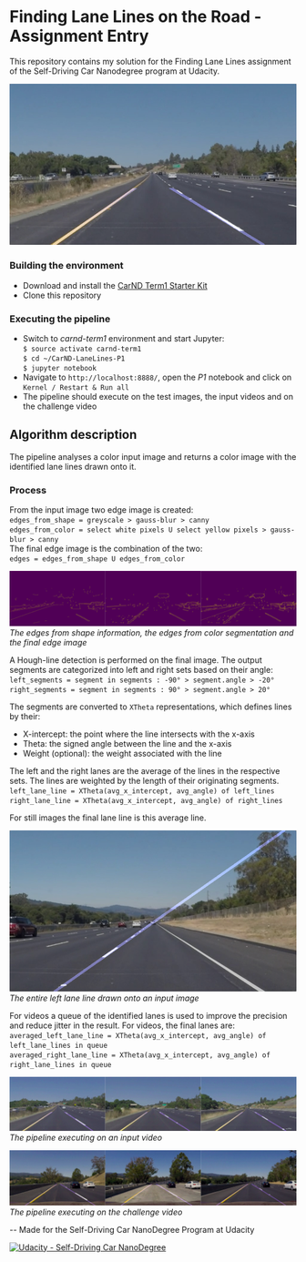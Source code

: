 # Finding Lane Lines on the Road - Assignment Entry

This repository contains my solution for the Finding Lane Lines assignment of the Self-Driving Car Nanodegree program at Udacity. 

![An example output][cover_image]

### Building the environment
- Download and install the [CarND Term1 Starter Kit](https://github.com/udacity/CarND-Term1-Starter-Kit)
- Clone this repository

### Executing the pipeline

- Switch to _carnd-term1_ environment and start Jupyter:  
  `$ source activate carnd-term1`  
  `$ cd ~/CarND-LaneLines-P1`  
  `$ jupyter notebook`  
- Navigate to `http://localhost:8888/`, open the _P1_ notebook and click on `Kernel / Restart & Run all`
- The pipeline should execute on the test images, the input videos and on the challenge video

## Algorithm description

The pipeline analyses a color input image and returns a color image with the identified lane lines drawn onto it.
### Process
From the input image two edge image is created:  
`edges_from_shape = greyscale > gauss-blur > canny`  
`edges_from_color = select white pixels U select yellow pixels > gauss-blur > canny`  
The final edge image is the combination of the two:  
`edges = edges_from_shape U edges_from_color`  

![Process of finding edges][edges]
_The edges from shape information, the edges from color segmentation and the final edge image_

A Hough-line detection is performed on the final image. The output segments are categorized into left and right sets based on their angle:  
`left_segments = segment in segments : -90° > segment.angle > -20°`  
`right_segments = segment in segments : 90° > segment.angle > 20°`  

The segments are converted to `XTheta` representations, which defines lines by their:
- X-intercept: the point where the line intersects with the x-axis
- Theta: the signed angle between the line and the x-axis
- Weight (optional): the weight associated with the line

The left and the right lanes are the average of the lines in the respective sets. The lines are weighted by the length of their originating segments.  
`left_lane_line = XTheta(avg_x_intercept, avg_angle) of left_lines`  
`right_lane_line = XTheta(avg_x_intercept, avg_angle) of right_lines`  

For still images the final lane line is this average line. 

![An image with the entire left lane line drawn][left_lane]
_The entire left lane line drawn onto an input image_

For videos a queue of the identified lanes is used to improve the precision and reduce jitter in the result. For videos, the final lanes are:  
`averaged_left_lane_line = XTheta(avg_x_intercept, avg_angle) of left_lane_lines in queue`  
`averaged_right_lane_line = XTheta(avg_x_intercept, avg_angle) of right_lane_lines in queue`  

![Snapshots from the output video yellow.mp4][yellow_snapshots]
_The pipeline executing on an input video_

![Snapshots from the output video extra.mp4][challenge_snapshots]
_The pipeline executing on the challenge video_


--
Made for the Self-Driving Car NanoDegree Program at Udacity

[![Udacity - Self-Driving Car NanoDegree](https://s3.amazonaws.com/udacity-sdc/github/shield-carnd.svg)](http://www.udacity.com/drive)


[//]: # (Image References)

[cover_image]: ./documentation/cover_image.png
[edges]: ./documentation/edge_progress.png
[left_lane]: ./documentation/full_left_lane_drawn.png
[yellow_snapshots]: ./documentation/snapshots_from_yellow.png
[challenge_snapshots]: ./documentation/snapshots_from_extra.png

